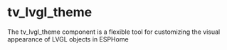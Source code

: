 # tv_lvgl_theme
The tv_lvgl_theme component is a flexible tool for customizing the visual appearance of LVGL objects in ESPHome
